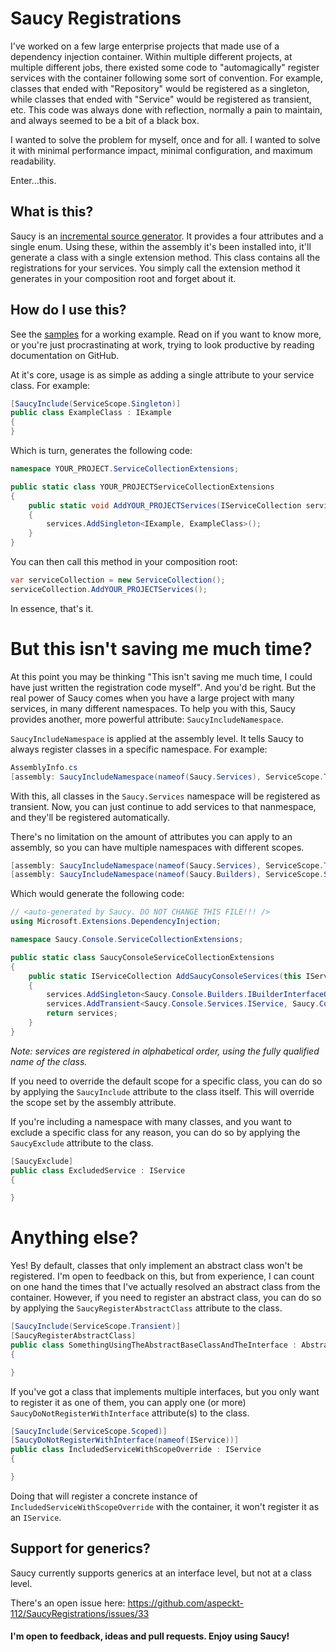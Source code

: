 # Saucy Registrations

I've worked on a few large enterprise projects that made use of a dependency injection container. Within multiple different projects, at multiple different jobs, there existed some code to "automagically" register services with the container following some sort of convention. For example, classes that ended with "Repository" would be registered as a singleton, while classes that ended with "Service" would be registered as transient, etc. This code was always done with reflection, normally a pain to maintain, and always seemed to be a bit of a black box.

I wanted to solve the problem for myself, once and for all. I wanted to solve it with minimal performance impact, minimal configuration, and maximum readability.

Enter...this.

## What is this?

Saucy is an [incremental source generator](https://github.com/dotnet/roslyn/blob/main/docs/features/incremental-generators.md). It provides a four attributes and a single enum.  Using these, within the assembly it's been installed into, it'll generate a class with a single extension method.  This class contains all the registrations for your services. You simply call the extension method it generates in your composition root and forget about it.


## How do I use this?

See the [samples](https://github.com/aspeckt-112/SaucyRegistrations/tree/develop/samples) for a working example. Read on if you want to know more, or you're just procrastinating at work, trying to look productive by reading documentation on GitHub.

At it's core, usage is as simple as adding a single attribute to your service class. For example:

```csharp
[SaucyInclude(ServiceScope.Singleton)]
public class ExampleClass : IExample
{
}
```

Which is turn, generates the following code:

```csharp
namespace YOUR_PROJECT.ServiceCollectionExtensions;

public static class YOUR_PROJECTServiceCollectionExtensions
{
    public static void AddYOUR_PROJECTServices(IServiceCollection services)
    {
        services.AddSingleton<IExample, ExampleClass>();
    }
}
```

You can then call this method in your composition root:

```csharp
var serviceCollection = new ServiceCollection();
serviceCollection.AddYOUR_PROJECTServices();
```

In essence, that's it. 

# But this isn't saving me much time?

At this point you may be thinking "This isn't saving me much time, I could have just written the registration code myself". And you'd be right. But the real power of Saucy comes when you have a large project with many services, in many different namespaces. To help you with this, Saucy provides another, more powerful attribute: `SaucyIncludeNamespace`.

`SaucyIncludeNamespace` is applied at the assembly level. It tells Saucy to always register classes in a specific namespace. For example:

```csharp
AssemblyInfo.cs
[assembly: SaucyIncludeNamespace(nameof(Saucy.Services), ServiceScope.Transient)]
```

With this, all classes in the `Saucy.Services` namespace will be registered as transient. Now, you can just continue to add services to that nanmespace, and they'll be registered automatically.

There's no limitation on the amount of attributes you can apply to an assembly, so you can have multiple namespaces with different scopes.

```csharp
[assembly: SaucyIncludeNamespace(nameof(Saucy.Services), ServiceScope.Transient)]
[assembly: SaucyIncludeNamespace(nameof(Saucy.Builders), ServiceScope.Singleton)]
```

Which would generate the following code:

```csharp
// <auto-generated by Saucy. DO NOT CHANGE THIS FILE!!! />
using Microsoft.Extensions.DependencyInjection;

namespace Saucy.Console.ServiceCollectionExtensions;

public static class SaucyConsoleServiceCollectionExtensions
{
    public static IServiceCollection AddSaucyConsoleServices(this IServiceCollection services)
    {
        services.AddSingleton<Saucy.Console.Builders.IBuilderInterfaceOne, Saucy.Console.Builders.ABuilder>();
        services.AddTransient<Saucy.Console.Services.IService, Saucy.Console.Services.IncludedServiceOne>();
        return services;
    }
}
```

*Note: services are registered in alphabetical order, using the fully qualified name of the class.*

If you need to override the default scope for a specific class, you can do so by applying the `SaucyInclude` attribute to the class itself. This will override the scope set by the assembly attribute.

If you're including a namespace with many classes, and you want to exclude a specific class for any reason, you can do so by applying the `SaucyExclude` attribute to the class.

```csharp
[SaucyExclude]
public class ExcludedService : IService
{

}
```

# Anything else?

Yes! By default, classes that only implement an abstract class won't be registered. I'm open to feedback on this, but from experience, I can count on one hand the times that I've actually resolved an abstract class from the container. However, if you need to register an abstract class, you can do so by applying the `SaucyRegisterAbstractClass` attribute to the class.

```csharp
[SaucyInclude(ServiceScope.Transient)]
[SaucyRegisterAbstractClass]
public class SomethingUsingTheAbstractBaseClassAndTheInterface : AbstractRegistrationBaseClass, ISomeInterface
{

}
```

If you've got a class that implements multiple interfaces, but you only want to register it as one of them, you can apply one (or more) `SaucyDoNotRegisterWithInterface` attribute(s) to the class.

```csharp
[SaucyInclude(ServiceScope.Scoped)]
[SaucyDoNotRegisterWithInterface(nameof(IService))]
public class IncludedServiceWithScopeOverride : IService
{

}
```

Doing that will register a concrete instance of `IncludedServiceWithScopeOverride` with the container, it won't register it as an `IService`.

## Support for generics?

Saucy currently supports generics at an interface level, but not at a class level. 

There's an open issue here: https://github.com/aspeckt-112/SaucyRegistrations/issues/33


#### I'm open to feedback, ideas and pull requests. Enjoy using Saucy!
